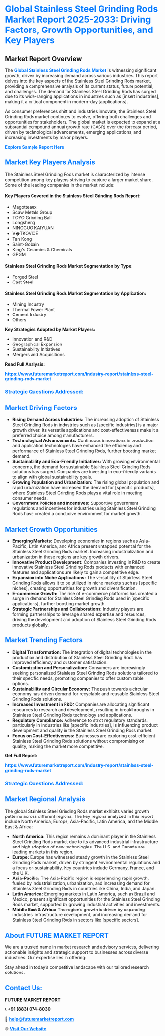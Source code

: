 <h1 style="color: #007BFF;">Global Stainless Steel Grinding Rods Market Report 2025-2033: Driving Factors, Growth Opportunities, and Key Players</h1>

<section id="overview">
<h2>Market Report Overview</h2>
<p>The <a href="https://www.futuremarketreport.com/industry-report/stainless-steel-grinding-rods-market" style="color: #007BFF; text-decoration: none;"><strong>Global Stainless Steel Grinding Rods Market</strong></a> is witnessing significant growth, driven by increasing demand across various industries. This report delves into the key aspects of the Stainless Steel Grinding Rods market, providing a comprehensive analysis of its current status, future potential, and challenges. The demand for Stainless Steel Grinding Rods has surged due to its wide-ranging applications in industries such as [insert industries], making it a critical component in modern-day [applications].</p>
<p>As consumer preferences shift and industries innovate, the Stainless Steel Grinding Rods market continues to evolve, offering both challenges and opportunities for stakeholders. The global market is expected to expand at a substantial compound annual growth rate (CAGR) over the forecast period, driven by technological advancements, emerging applications, and increasing investments by major players.</p>
</section>

<section id="overview">
<p><a href="https://www.futuremarketreport.com/request-sample/reportId=36624" style="color: #007BFF; text-decoration: none;"><strong>Explore Sample Report Here</strong></a></p>
</section>

<section id="key-players">
<h2 style="color: #007BFF;">Market Key Players Analysis</h2>
<p>The Stainless Steel Grinding Rods market is characterized by intense competition among key players striving to capture a larger market share. Some of the leading companies in the market include:</p>
<h4>Key Players Covered in the Stainless Steel Grinding Rods Report:</h4>
<ul><li>Magotteaux</li><li>Scaw Metals Group</li><li>TOYO Grinding Ball</li><li>Longsheng</li><li>NINGGUO KAIYUAN</li><li>V�TKOVICE</li><li>Tan Kong</li><li>Saint-Gobain</li><li>King&#039;s Ceramics &amp; Chemicals</li><li>GPGM</li></ul>
<h4>Stainless Steel Grinding Rods Market Segmentation by Type:</h4>
<ul><li>Forged Steel</li><li>Cast Steel</li></ul>

<h4>Stainless Steel Grinding Rods Market Segmentation by Application:</h4>
<ul><li>Mining Industry</li><li>Thermal Power Plant</li><li>Cement Industry</li><li>Others</li></ul>
<p><strong>Key Strategies Adopted by Market Players:</strong></p>
<ul>
<li>Innovation and R&D</li>
<li>Geographical Expansion</li>
<li>Sustainability Initiatives</li>
<li>Mergers and Acquisitions</li>
</ul>
</section>

<section>
<p><strong>Read Full Analysis: </strong></p><a href="https://www.futuremarketreport.com/industry-report/stainless-steel-grinding-rods-market" style="color: #007BFF; text-decoration: none;"><strong>https://www.futuremarketreport.com/industry-report/stainless-steel-grinding-rods-market</strong></a>
<h3 style="color: #007BFF;">Strategic Questions Addressed:</h3>
</section>

<section id="driving-factors">
<h2 style="color: #007BFF;">Market Driving Factors</h2>
<ul>
<li><strong>Rising Demand Across Industries:</strong> The increasing adoption of Stainless Steel Grinding Rods in industries such as [specific industries] is a major growth driver. Its versatile applications and cost-effectiveness make it a preferred choice among manufacturers.</li>
<li><strong>Technological Advancements:</strong> Continuous innovations in production and application technologies have enhanced the efficiency and performance of Stainless Steel Grinding Rods, further boosting market demand.</li>
<li><strong>Sustainability and Eco-Friendly Initiatives:</strong> With growing environmental concerns, the demand for sustainable Stainless Steel Grinding Rods solutions has surged. Companies are investing in eco-friendly variants to align with global sustainability goals.</li>
<li><strong>Growing Population and Urbanization:</strong> The rising global population and rapid urbanization have increased the demand for [specific products], where Stainless Steel Grinding Rods plays a vital role in meeting consumer needs.</li>
<li><strong>Government Policies and Incentives:</strong> Supportive government regulations and incentives for industries using Stainless Steel Grinding Rods have created a conducive environment for market growth.</li>
</ul>
</section>

<section id="growth-opportunities">
<h2 style="color: #007BFF;">Market Growth Opportunities</h2>
<ul>
<li><strong>Emerging Markets:</strong> Developing economies in regions such as Asia-Pacific, Latin America, and Africa present untapped potential for the Stainless Steel Grinding Rods market. Increasing industrialization and urbanization in these regions are key growth drivers.</li>
<li><strong>Innovative Product Development:</strong> Companies investing in R&D to create innovative Stainless Steel Grinding Rods products with enhanced features and applications are likely to gain a competitive edge.</li>
<li><strong>Expansion into Niche Applications:</strong> The versatility of Stainless Steel Grinding Rods allows it to be utilized in niche markets such as [specific niches], creating opportunities for growth and diversification.</li>
<li><strong>E-commerce Growth:</strong> The rise of e-commerce platforms has created a surge in demand for Stainless Steel Grinding Rods used in [specific applications], further boosting market growth.</li>
<li><strong>Strategic Partnerships and Collaborations:</strong> Industry players are forming partnerships to leverage shared expertise and resources, driving the development and adoption of Stainless Steel Grinding Rods products globally.</li>
</ul>
</section>

<section id="trending-factors">
<h2 style="color: #007BFF;">Market Trending Factors</h2>
<ul>
<li><strong>Digital Transformation:</strong> The integration of digital technologies in the production and distribution of Stainless Steel Grinding Rods has improved efficiency and customer satisfaction.</li>
<li><strong>Customization and Personalization:</strong> Consumers are increasingly seeking personalized Stainless Steel Grinding Rods solutions tailored to their specific needs, prompting companies to offer customizable options.</li>
<li><strong>Sustainability and Circular Economy:</strong> The push towards a circular economy has driven demand for recyclable and reusable Stainless Steel Grinding Rods solutions.</li>
<li><strong>Increased Investment in R&D:</strong> Companies are allocating significant resources to research and development, resulting in breakthroughs in Stainless Steel Grinding Rods technology and applications.</li>
<li><strong>Regulatory Compliance:</strong> Adherence to strict regulatory standards, particularly in industries like [specific industries], is influencing product development and quality in the Stainless Steel Grinding Rods market.</li>
<li><strong>Focus on Cost-Effectiveness:</strong> Businesses are exploring cost-efficient Stainless Steel Grinding Rods solutions without compromising on quality, making the market more competitive.</li>
</ul>
</section>

<section>
<p><strong>Get Full Report: </strong></p><a href="https://www.futuremarketreport.com/industry-report/stainless-steel-grinding-rods-market" style="color: #007BFF; text-decoration: none;"><strong>https://www.futuremarketreport.com/industry-report/stainless-steel-grinding-rods-market</strong></a>
<h3 style="color: #007BFF;">Strategic Questions Addressed:</h3>
</section>


<section id="regional-analysis">
<h2 style="color: #007BFF;">Market Regional Analysis</h2>
<p>The global Stainless Steel Grinding Rods market exhibits varied growth patterns across different regions. The key regions analyzed in this report include North America, Europe, Asia-Pacific, Latin America, and the Middle East & Africa:</p>
<ul>
<li><strong>North America:</strong> This region remains a dominant player in the Stainless Steel Grinding Rods market due to its advanced industrial infrastructure and high adoption of new technologies. The U.S. and Canada are leading markets in this region.</li>
<li><strong>Europe:</strong> Europe has witnessed steady growth in the Stainless Steel Grinding Rods market, driven by stringent environmental regulations and a focus on sustainability. Key countries include Germany, France, and the U.K.</li>
<li><strong>Asia-Pacific:</strong> The Asia-Pacific region is experiencing rapid growth, fueled by industrialization, urbanization, and increasing demand for Stainless Steel Grinding Rods in countries like China, India, and Japan.</li>
<li><strong>Latin America:</strong> Emerging markets in Latin America, such as Brazil and Mexico, present significant opportunities for the Stainless Steel Grinding Rods market, supported by growing industrial activities and investments.</li>
<li><strong>Middle East & Africa:</strong> The region’s growth is driven by expanding industries, infrastructure development, and increasing demand for Stainless Steel Grinding Rods in sectors like [specific sectors].</li>
</ul>
</section>

<footer>
<h2 style="color: #007BFF;">About FUTURE MARKET REPORT</h2>
<p>We are a trusted name in market research and advisory services, delivering actionable insights and strategic support to businesses across diverse industries. Our expertise lies in offering:</p>

<p>Stay ahead in today’s competitive landscape with our tailored research solutions.</p>

<h2 style="color: #007BFF;">Contact Us:</h2>
<p><strong>FUTURE MARKET REPORT</strong></p>
<p>📞 <strong>+91 (883) 074-8030</strong></p>
<p>📧 <strong><a href="mailto:help@futuremarketreport.com" style="color: #007BFF;">help@futuremarketreport.com</a></strong></p>
<p>🌐 <strong><a href="https://www.futuremarketreport.com/" style="color: #007BFF;">Visit Our Website</a></strong></p>
</footer>